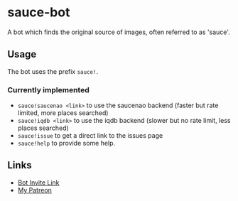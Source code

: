 # sauce-bot

A bot which finds the original source of images, often referred to as 'sauce'.

## Usage

The bot uses the prefix `sauce!`.

### Currently implemented

- `sauce!saucenao <link>` to use the saucenao backend (faster but rate limited, more places searched)
- `sauce!iqdb <link>` to use the iqdb backend (slower but no rate limit, less places searched)
- `sauce!issue` to get a direct link to the issues page
- `sauce!help` to provide some help.

## Links

- [Bot Invite Link](https://discord.com/oauth2/authorize?client_id=778822593293058051&scope=bot&permissions=19456)
- [My Patreon](https://patreon.com/lyssieth)
